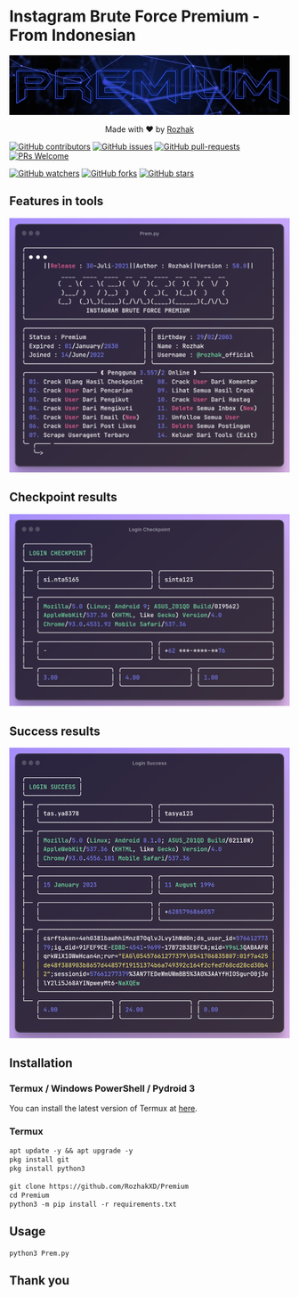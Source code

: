 # Instagram Brute Force Premium - From Indonesian
<p align="center"><img src="Data/Images/Prem.jpg"/></p>
<p align="center">Made with ❤️ by <a href="https://github.com/rozhakxd">Rozhak</a></p>

[![GitHub contributors](https://img.shields.io/github/contributors/rozhakxd/Premium.svg)](https://GitHub.com/rozhakxd/Premium/graphs/contributors/)
[![GitHub issues](https://img.shields.io/github/issues/rozhakxd/Premium.svg)](https://GitHub.com/rozhakxd/Premium/issues/)
[![GitHub pull-requests](https://img.shields.io/github/issues-pr/rozhakxd/Premium.svg)](https://GitHub.com/rozhakxd/Premium/pulls/)
[![PRs Welcome](https://img.shields.io/badge/PRs-welcome-brightgreen.svg?style=flat-square)](http://makeapullrequest.com)

[![GitHub watchers](https://img.shields.io/github/watchers/rozhakxd/Premium.svg?style=social&label=Watch)](https://GitHub.com/rozhakxd/Premium/watchers/)
[![GitHub forks](https://img.shields.io/github/forks/rozhakxd/Premium.svg?style=social&label=Fork)](https://GitHub.com/rozhakxd/Premium/network/)
[![GitHub stars](https://img.shields.io/github/stars/rozhakxd/Premium.svg?style=social&label=Star)](https://GitHub.com/rozhakxd/Premium/stargazers/)

## Features in tools
<p align="center"><img src="Data/Images/Features.png"/></p>

## Checkpoint results
<p align="center"><img src="Data/Images/Checkpoint.png"/></p>

## Success results
<p align="center"><img src="Data/Images/Success.png"/></p>

## Installation
### Termux / Windows PowerShell / Pydroid 3

You can install the latest version of Termux at [here](https://f-droid.org/repo/com.termux_118.apk).

### Termux

    apt update -y && apt upgrade -y
    pkg install git
    pkg install python3
    
    git clone https://github.com/RozhakXD/Premium
    cd Premium
    python3 -m pip install -r requirements.txt

## Usage

    python3 Prem.py

## Thank you
